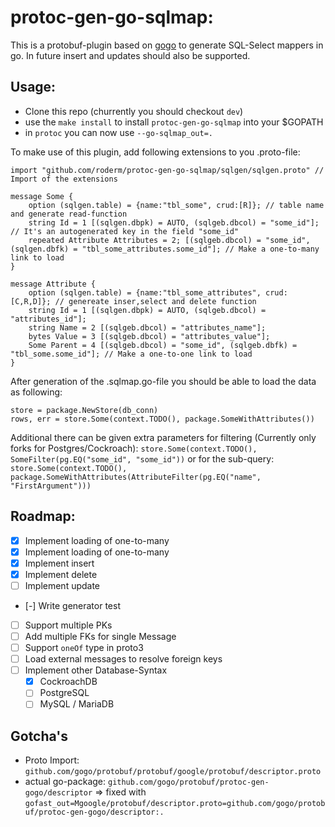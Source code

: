 # protoc-gen-go-sqlmap:
This is a protobuf-plugin based on [gogo](https://github.com/gogo/protobuf) to generate SQL-Select mappers in go. In future insert and updates should also be supported.

## Usage:
* Clone this repo (churrently you should checkout `dev`)
* use the `make install` to install `protoc-gen-go-sqlmap` into your $GOPATH
* in `protoc` you can now use `--go-sqlmap_out=.`

To make use of this plugin, add following extensions to you .proto-file:
```
import "github.com/roderm/protoc-gen-go-sqlmap/sqlgen/sqlgen.proto" // Import of the extensions

message Some {
    option (sqlgen.table) = {name:"tbl_some", crud:[R]}; // table name and generate read-function
    string Id = 1 [(sqlgen.dbpk) = AUTO, (sqlgeb.dbcol) = "some_id"]; // It's an autogenerated key in the field "some_id"
    repeated Attribute Attributes = 2; [(sqlgeb.dbcol) = "some_id", (sqlgen.dbfk) = "tbl_some_attributes.some_id"]; // Make a one-to-many link to load
}

message Attribute {
    option (sqlgen.table) = {name:"tbl_some_attributes", crud:[C,R,D]}; // genereate inser,select and delete function
    string Id = 1 [(sqlgen.dbpk) = AUTO, (sqlgeb.dbcol) = "attributes_id"];
    string Name = 2 [(sqlgeb.dbcol) = "attributes_name"];
    bytes Value = 3 [(sqlgeb.dbcol) = "attributes_value"];
    Some Parent = 4 [(sqlgeb.dbcol) = "some_id", (sqlgeb.dbfk) = "tbl_some.some_id"]; // Make a one-to-one link to load
}
```
After generation of the .sqlmap.go-file you should be able to load the data as following:
```
store = package.NewStore(db_conn)
rows, err = store.Some(context.TODO(), package.SomeWithAttributes())
```
Additional there can be given extra parameters for filtering (Currently only forks for Postgres/Cockroach):
`store.Some(context.TODO(), SomeFilter(pg.EQ("some_id", "some_id"))`
or for the sub-query:
`store.Some(context.TODO(), package.SomeWithAttributes(AttributeFilter(pg.EQ("name", "FirstArgument")))`

## Roadmap:
- [x] Implement loading of one-to-many
- [x] Implement loading of one-to-many
- [x] Implement insert
- [x] Implement delete
- [ ] Implement update
- [-] Write generator test 
- [ ] Support multiple PKs
- [ ] Add multiple FKs for single Message
- [ ] Support `oneOf` type in proto3
- [ ] Load external messages to resolve foreign keys
- [ ] Implement other Database-Syntax
    - [x] CockroachDB
    - [ ] PostgreSQL
    - [ ] MySQL / MariaDB

## Gotcha's
* Proto Import: `github.com/gogo/protobuf/protobuf/google/protobuf/descriptor.proto`
* actual go-package: `github.com/gogo/protobuf/protoc-gen-gogo/descriptor`
=> fixed with `gofast_out=Mgoogle/protobuf/descriptor.proto=github.com/gogo/protobuf/protoc-gen-gogo/descriptor:.`
